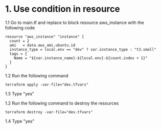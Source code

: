 # 1. Use condition in resource

1.1 Go to main.tf and replace to block resource aws_instance with the following code
```
resource "aws_instance" "instance" {
  count = 2
  ami   = data.aws_ami.ubuntu.id
  instance_type = local.env == "dev" ? var.instance_type : "t3.small"
  tags = {
    Name = "${var.instance_name}-${local.env}-${count.index + 1}"
  }
}
```

1.2 Run the following command
```
terraform apply -var-file="dev.tfvars"
```
1.3 Type "yes"

1.2 Run the following command to destroy the resources
```
terraform destroy -var-file="dev.tfvars"
```
1.4 Type "yes"